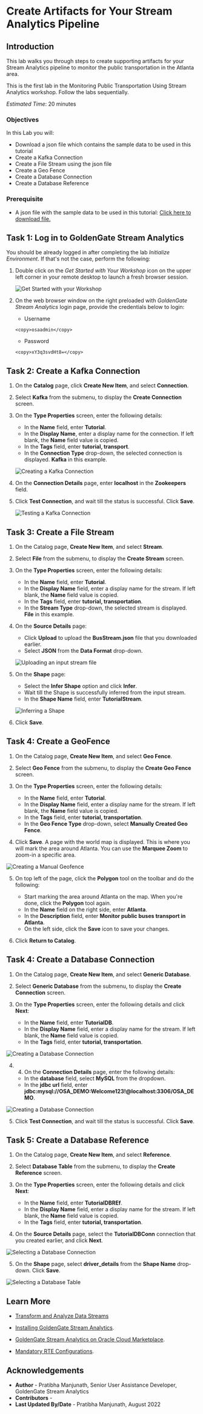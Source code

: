 
# Create Artifacts for Your Stream Analytics Pipeline

## Introduction

This lab walks you through steps to create supporting artifacts for your Stream Analytics pipeline to monitor the public transportation in the Atlanta area.

 This is the first lab in the Monitoring Public Transportation Using Stream Analytics workshop. Follow the labs sequentially.

*Estimated Time*: 20 minutes

### Objectives
In this Lab you will:
- Download a json file which contains the sample data to be used in this tutorial
- Create a Kafka Connection
- Create a File Stream using the json file
- Create a Geo Fence
- Create a Database Connection
- Create a Database Reference

### Prerequisite
- A json file with the sample data to be used in this tutorial:
  [Click here to download file.](./files/BusStream.json?download=1)


## **Task 1:** Log in to GoldenGate Stream Analytics

You should be already logged in after completing the lab *Initialize Environment*. If that's not the case, perform the following:

1. Double click on the *Get Started with Your Workshop* icon on the upper left corner in your remote desktop to launch a fresh browser session.

    ![Get Started with your Workshop](../initialize-environment/images/get-started-icon.png "")

2. On the web browser window on the right preloaded with *GoldenGate Stream Analytics* login page, provide the credentials below to login:

    - Username

    ```
    <copy>osaadmin</copy>
    ```

    - Password

    ```
    <copy>xY3q3svdHt8=</copy>
    ```

## **Task 2:** Create a Kafka Connection

1. On the **Catalog** page, click **Create New Item**, and select **Connection**.

2. Select **Kafka** from the submenu, to display the **Create Connection** screen.

3. On the **Type Properties** screen, enter the following details:
    -  In the **Name** field, enter **Tutorial**.
    -  In the **Display Name**, enter a display name for the connection. If left blank, the **Name** field value is     copied.
    -  In the **Tags** field, enter **tutorial, transport**.
    -  In the **Connection Type** drop-down, the selected connection is displayed. **Kafka** in this example.

    ![Creating a Kafka Connection](./images/CreateKafkaConn.PNG "")

4. On the **Connection Details** page, enter **localhost** in the **Zookeepers** field.

5. Click **Test Connection**, and wait till the status is successful. Click **Save**.

    ![Testing a Kafka Connection](./images/TestKafkaConn.PNG "")


## **Task 3:** Create a File Stream

1. On the Catalog page, **Create New Item**, and select **Stream**.

2. Select **File** from the submenu, to display the **Create Stream** screen.

3. On the **Type Properties** screen, enter the following details:
    - In the **Name** field, enter **Tutorial**.
    - In the **Display Name** field, enter a display name for the stream. If left blank, the **Name** field value is   copied.
    - In the **Tags** field, enter **tutorial, transportation**.
    - In the **Stream Type** drop-down, the selected stream is displayed. **File** in this example.

4. On the **Source Details** page:
    - Click **Upload** to upload the **BusStream.json** file that you downloaded earlier.
    - Select **JSON** from the **Data Format** drop-down.

    ![Uploading an input stream file](./images/UploadJsonfile.PNG "")

5. On the **Shape** page:
    -  Select the **Infer Shape** option and click **Infer**.
    -  Wait till the Shape is successfully inferred from the input stream.
    -  In the **Shape Name** field, enter **TutorialStream**.

    ![Inferring a Shape](./images/InferShape.PNG "")

6. Click **Save**.

## **Task 4:** Create a GeoFence

1. On the Catalog page, **Create New Item**, and select **Geo Fence**.

2. Select **Geo Fence** from the submenu, to display the **Create Geo Fence** screen.

3. On the **Type Properties** screen, enter the following details:
    - In the **Name** field, enter **Tutorial**.
    - In the **Display Name** field, enter a display name for the stream. If left blank, the **Name** field value is   copied.
    - In the **Tags** field, enter **tutorial, transportation**.
    - In the **Geo Fence Type** drop-down, select **Manually Created Geo Fence**.

4. Click **Save**. A page with the world map is displayed. This is where you will mark the area around Atlanta. You can use the **Marquee Zoom** to zoom-in a specific area.

![Creating a Manual Geofence](./images/CreateGeoFence.PNG "")

5. On top left of the page, click the **Polygon** tool on the toolbar and do the following:
    - Start marking the area around Atlanta on the map. When you're done, click the **Polygon** tool again.
    - In the **Name** field on the right side, enter **Atlanta**.
    - In the **Description** field, enter **Monitor public buses transport in Atlanta**.
    - On the left side, click the **Save** icon to save your changes.

6. Click **Return to Catalog**.

## **Task 4:** Create a Database Connection

1. On the Catalog page, **Create New Item**, and select **Generic Database**.

2. Select **Generic Database** from the submenu, to display the **Create Connection** screen.

3. On the **Type Properties** screen, enter the following details and click **Next**:
    - In the **Name** field, enter **TutorialDB**.
    - In the **Display Name** field, enter a display name for the stream. If left blank, the **Name** field value is   copied.
    - In the **Tags** field, enter **tutorial, transportation**.

![Creating a Database Connection](./images/CreateDBConn.PNG "")


4. 4. On the **Connection Details** page, enter the following details:
    - In the **database** field, select **MySQL** from the dropdown.
    - In the **jdbc url** field, enter **jdbc:mysql://OSA_DEMO:Welcome123!@localhost:3306/OSA_DEMO**.

![Creating a Database Connection](./images/DBConnDetails.PNG "")

5. Click **Test Connection**, and wait till the status is successful. Click **Save**.

## **Task 5:** Create a Database Reference

1. On the Catalog page, **Create New Item**, and select **Reference**.

2. Select **Database Table** from the submenu, to display the **Create Reference** screen.

3. On the **Type Properties** screen, enter the following details and click **Next**:
    - In the **Name** field, enter **TutorialDBREf**.
    - In the **Display Name** field, enter a display name for the stream. If left blank, the **Name** field value is   copied.
    - In the **Tags** field, enter **tutorial, transportation**.

4. On the **Source Details** page, select the **TutorialDBConn** connection that you created earlier, and click **Next**.

![Selecting a Database Connection](./images/DBRefSourceDetails.PNG "")

5. On the **Shape** page, select **driver_details** from the **Shape Name** drop-down. Click **Save**.

![Selecting a Database Table](./images/DBRefShape.PNG "")


## Learn More

* [Transform and Analyze Data Streams](https://docs.oracle.com/en/middleware/fusion-middleware/osa/19.1/using/creating-pipeline-transform-and-analyze-data-streams.html#GUID-9DB9B57A-1095-4557-ACB9-816A696EB121)

* [Installing GoldenGate Stream Analytics](https://docs.oracle.com/en/middleware/fusion-middleware/osa/19.1/install/how-install-goldengate-stream-analytics.html#GUID-13BC895D-6AD1-4398-98E2-B5BE5B14D26B).

* [GoldenGate Stream Analytics on Oracle Cloud Marketplace](https://docs.oracle.com/en/middleware/fusion-middleware/osa/19.1/osamp/getting-started-goldengate-stream-analytics-oci.html#GUID-B488861E-1C43-4177-A1F8-40F8E44754AD).

* [Mandatory RTE Configurations](https://docs.oracle.com/en/middleware/fusion-middleware/osa/19.1/using/configuring-runtime-environment.html#GUID-EB33DDFD-7444-434D-8944-059564A453FD).

## Acknowledgements
* **Author** - Pratibha Manjunath, Senior User Assistance Developer, GoldenGate Stream Analytics
* **Contributors** -
* **Last Updated By/Date** - Pratibha Manjunath, August 2022

